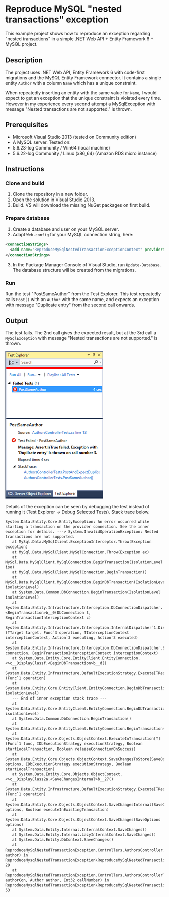 # Reproduce MySQL "nested transactions" exception
This example project shows how to reproduce an exception regarding "nested transactions" in a simple .NET Web API + Entity Framework 6 + MySQL project.

## Description
The project uses .NET Web API, Entity Framework 6 with code-first migrations and the MySQL Entity Framework connector. It contains a single entity `Author` with a column `Name` which has a unique constraint. 

When repeatedly inserting an entity with the same value for `Name`, I would expect to get an exception that the unique constraint is violated every time. However in my experience every second attempt a MySqlException with message "Nested transactions are not supported." is thrown.

## Prerequisites
* Microsoft Visual Studio 2013 (tested on Community edition)
* A MySQL server. Tested on:
 * 5.6.23-log Community / Win64 (local machine)
 * 5.6.22-log Community / Linux (x86_64) (Amazon RDS micro instance)

## Instructions

### Clone and build

1. Clone the repository in a new folder.
1. Open the solution in Visual Studio 2013.
1. Build. VS will download the missing NuGet packages on first build.

### Prepare database

1. Create a database and user on your MySQL server. 
2. Adapt `Web.config` for your MySQL connection string, here:

  ```xml
  <connectionStrings>
    <add name="ReproduceMySqlNestedTransactionExceptionContext" providerName="MySql.Data.MySqlClient" connectionString="server=localhost;port=3306;database=reproduce_nested_transactions_error;uid=reproduce_user;password=test1234" />
  </connectionStrings>
  ```

3. In the Package Manager Console of Visual Studio, run `Update-Database`. The database structure will be created from the migrations.

### Run

Run the test "PostSameAuthor" from the Test Explorer. This test repeatedly calls `Post()` with an `Author` with the same name, and expects an exception with message "Duplicate entry" from the second call onwards.

## Output

The test fails. The 2nd call gives the expected result, but at the 3rd call a `MySqlException` with message "Nested transactions are not supported." is thrown.

![Test output](/test-output.png "Test output")

Details of the exception can be seen by debugging the test instead of running it (Test Explorer -> Debug Selected Tests). Stack trace below.

```
System.Data.Entity.Core.EntityException: An error occurred while starting a transaction on the provider connection. See the inner exception for details. ---> System.InvalidOperationException: Nested transactions are not supported.
   at MySql.Data.MySqlClient.ExceptionInterceptor.Throw(Exception exception)
   at MySql.Data.MySqlClient.MySqlConnection.Throw(Exception ex)
   at MySql.Data.MySqlClient.MySqlConnection.BeginTransaction(IsolationLevel iso)
   at MySql.Data.MySqlClient.MySqlConnection.BeginTransaction()
   at MySql.Data.MySqlClient.MySqlConnection.BeginDbTransaction(IsolationLevel isolationLevel)
   at System.Data.Common.DbConnection.BeginTransaction(IsolationLevel isolationLevel)
   at System.Data.Entity.Infrastructure.Interception.DbConnectionDispatcher.<BeginTransaction>b__0(DbConnection t, BeginTransactionInterceptionContext c)
   at System.Data.Entity.Infrastructure.Interception.InternalDispatcher`1.Dispatch[TTarget,TInterceptionContext,TResult](TTarget target, Func`3 operation, TInterceptionContext interceptionContext, Action`3 executing, Action`3 executed)
   at System.Data.Entity.Infrastructure.Interception.DbConnectionDispatcher.BeginTransaction(DbConnection connection, BeginTransactionInterceptionContext interceptionContext)
   at System.Data.Entity.Core.EntityClient.EntityConnection.<>c__DisplayClassf.<BeginDbTransaction>b__d()
   at System.Data.Entity.Infrastructure.DefaultExecutionStrategy.Execute[TResult](Func`1 operation)
   at System.Data.Entity.Core.EntityClient.EntityConnection.BeginDbTransaction(IsolationLevel isolationLevel)
   --- End of inner exception stack trace ---
   at System.Data.Entity.Core.EntityClient.EntityConnection.BeginDbTransaction(IsolationLevel isolationLevel)
   at System.Data.Common.DbConnection.BeginTransaction()
   at System.Data.Entity.Core.EntityClient.EntityConnection.BeginTransaction()
   at System.Data.Entity.Core.Objects.ObjectContext.ExecuteInTransaction[T](Func`1 func, IDbExecutionStrategy executionStrategy, Boolean startLocalTransaction, Boolean releaseConnectionOnSuccess)
   at System.Data.Entity.Core.Objects.ObjectContext.SaveChangesToStore(SaveOptions options, IDbExecutionStrategy executionStrategy, Boolean startLocalTransaction)
   at System.Data.Entity.Core.Objects.ObjectContext.<>c__DisplayClass2a.<SaveChangesInternal>b__27()
   at System.Data.Entity.Infrastructure.DefaultExecutionStrategy.Execute[TResult](Func`1 operation)
   at System.Data.Entity.Core.Objects.ObjectContext.SaveChangesInternal(SaveOptions options, Boolean executeInExistingTransaction)
   at System.Data.Entity.Core.Objects.ObjectContext.SaveChanges(SaveOptions options)
   at System.Data.Entity.Internal.InternalContext.SaveChanges()
   at System.Data.Entity.Internal.LazyInternalContext.SaveChanges()
   at System.Data.Entity.DbContext.SaveChanges()
   at ReproduceMySqlNestedTransactionException.Controllers.AuthorsController.PostAuthor(Author author) in ReproduceMysqlNestedTransactionException\ReproduceMySqlNestedTransactionException\Controllers\AuthorsController.cs:line 29
   at ReproduceMySqlNestedTransactionException.Controllers.AuthorsControllerTests.PostAndExpectDuplicateException(AuthorsController authorCon, Author author, Int32 callNumber) in ReproduceMysqlNestedTransactionException\ReproduceMySqlNestedTransactionException\Controllers\AuthorsControllerTests.cs:line 53
```
